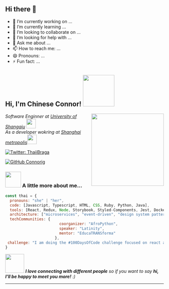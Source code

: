 ## Hi there 👋

<!--
**Connorig/Connorig** is a ✨ _special_ ✨ repository because its `README.md` (this file) appears on your GitHub profile.

Here are some ideas to get you started:
-->
- 🔭 I’m currently working on ...
- 🌱 I’m currently learning ...
- 👯 I’m looking to collaborate on ...
- 🤔 I’m looking for help with ...
- 💬 Ask me about ...
- 📫 How to reach me: ...
- 😄 Pronouns: ...
- ⚡ Fun fact: ...


<h2> Hi, I'm Chinese Connor! <img src="https://media4.giphy.com/media/v1.Y2lkPTc5MGI3NjExc2F5NzBuY21qaDAzdGFmNWQ4dXVpcGFheW9mYnlhZXo2cjY0c2p2bSZlcD12MV9pbnRlcm5hbF9naWZfYnlfaWQmY3Q9Zw/26tk0oCeWpf0kITRK/giphy.webp" width="100"></h2>

<img align='right' src="https://media.giphy.com/media/ieyl9zmCjO4b4t6qoY/giphy.gif" width="230">
<p><em>Software Enginner at <a href="javascript:void(0)">University of Shangqiu</a>
  
<img src="https://media.giphy.com/media/fYSnHlufseco8Fh93Z/giphy.gif" width="30">
</br>As a developer wokring at <a href="https://www.thingple.com"> Shanghai metropolis</a><img src="https://media.giphy.com/media/WUlplcMpOCEmTGBtBW/giphy.gif" width="30"> 
</em></p>

[![Twitter: ThaiiBraga](https://img.shields.io/twitter/follow/ThaiiBraga?style=social)](https://x.com/homelanderDona1)
<!-- 
[![Linkedin: thaianebraga](https://img.shields.io/badge/-thaianebraga-blue?style=flat-square&logo=Linkedin&logoColor=white&link=https://www.linkedin.com/in/thaianebraga/)](https://www.linkedin.com/in/thaianebraga/)
-->
[![GitHub Connorig](https://img.shields.io/github/followers/Connorig?label=follow&style=social)](https://github.com/Connorig)


### <img src="https://media.giphy.com/media/VgCDAzcKvsR6OM0uWg/giphy.gif" width="50"> A little more about me...  

```javascript
const thai = {
  pronouns: "she" | "her",
  code: [Javascript, Typescript, HTML, CSS, Ruby, Python, Java],
  tools: [React, Redux, Node, Storybook, Styled-Components, Jest, Docker],
  architecture: ["microservices", "event-driven", "design system pattern"],
  techCommunities: {
                        coorganizer: "AfroPython",
                        speaker: "Latinity",
                        mentor: "EducaTRANSforma"
                      },
 challenge: "I am doing the #100DaysOfCode challenge focused on react and typescript"
}
```

<img src="https://media.giphy.com/media/LnQjpWaON8nhr21vNW/giphy.gif" width="60"> <em><b>I love connecting with different people</b> so if you want to say <b>hi, I'll be happy to meet you more!</b> :)</em>

---
